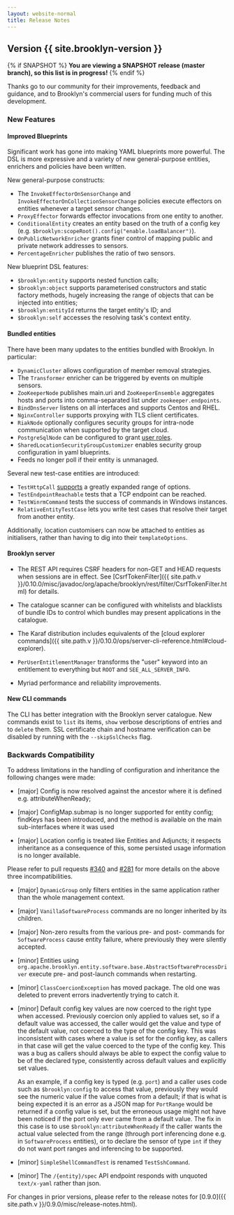 ```yaml
---
layout: website-normal
title: Release Notes
---
```


## Version {{ site.brooklyn-version }}

{% if SNAPSHOT %}
**You are viewing a SNAPSHOT release (master branch), so this list is in progress!**
{% endif %}

Thanks go to our community for their improvements, feedback and guidance, and
to Brooklyn's commercial users for funding much of this development.

### New Features

#### Improved Blueprints

Significant work has gone into making YAML blueprints more powerful.
The DSL is more expressive and a variety of new general-purpose entities,
enrichers and policies have been written.

New general-purpose constructs:

* The `InvokeEffectorOnSensorChange` and `InvokeEffectorOnCollectionSensorChange`
  policies execute effectors on entities whenever a target sensor changes.
* `ProxyEffector` forwards effector invocations from one entity to another.
* `ConditionalEntity` creates an entity based on the truth of a config key
  (e.g. `$brooklyn:scopeRoot().config("enable.loadBalancer")`).
* `OnPublicNetworkEnricher` grants finer control of mapping public
  and private network addresses to sensors.
* `PercentageEnricher` publishes the ratio of two sensors.

New blueprint DSL features:

* `$brooklyn:entity` supports nested function calls;
* `$brooklyn:object` supports parameterised constructors and static factory methods, hugely increasing the range of objects that can be injected into entities;
* `$brooklyn:entityId` returns the target entity's ID; and
* `$brooklyn:self` accesses the resolving task's context entity.


#### Bundled entities

There have been many updates to the entities bundled with Brooklyn. In particular:

* `DynamicCluster` allows configuration of member removal strategies.
* The `Transformer` enricher can be triggered by events on multiple sensors.
* `ZooKeeperNode` publishes main.uri and `ZooKeeperEnsemble` aggregates
  hosts and ports into comma-separated list under `zookeeper.endpoints`.
* `BindDnsServer` listens on all interfaces and supports Centos and RHEL.
* `NginxController` supports proxying with TLS client certificates.
* `RiakNode` optionally configures security groups for intra-node communication
  when supported by the target cloud.
* `PostgreSqlNode` can be configured to grant [user roles](https://www.postgresql.org/docs/9.3/static/role-membership.html).
* `SharedLocationSecurityGroupCustomizer` enables security group 
  configuration in yaml blueprints.
* Feeds no longer poll if their entity is unmanaged.

Several new test-case entities are introduced:

* `TestHttpCall` [supports](https://github.com/apache/brooklyn-server/pull/414) a greatly expanded range of options.
* `TestEndpointReachable` tests that a TCP endpoint can be reached.
* `TestWinrmCommand` tests the success of commands in Windows instances.
* `RelativeEntityTestCase` lets you write test cases that resolve their target from another entity.

Additionally, location customisers can now be attached to entities as
initialisers, rather than having to dig into their `templateOptions`.


#### Brooklyn server

* The REST API requires CSRF headers for non-GET and HEAD requests when
  sessions are in effect.
  See [CsrfTokenFilter]({{ site.path.v }}/0.10.0/misc/javadoc/org/apache/brooklyn/rest/filter/CsrfTokenFilter.html)
  for details.

* The catalogue scanner can be configured with whitelists and blacklists
  of bundle IDs to control which bundles may present applications in the catalogue.

* The Karaf distribution includes equivalents of the
  [cloud explorer commands]({{ site.path.v }}/0.10.0/ops/server-cli-reference.html#cloud-explorer).

* `PerUserEntitlementManager` transforms the "user" keyword into an
  entitlement to everything but `ROOT` and `SEE_ALL_SERVER_INFO`.

* Myriad performance and reliability improvements.


#### New CLI commands

The CLI has better integration with the Brooklyn server catalogue. New commands
exist to `list` its items, `show` verbose descriptions of entries and to `delete`
them. SSL certificate chain and hostname verification can be disabled by running
with the `--skipSslChecks` flag.


### Backwards Compatibility

To address limitations in the handling of configuration and inheritance
the following changes were made:

* [major] Config is now resolved against the ancestor where it is defined e.g. attributeWhenReady;

* [major] ConfigMap.submap is no longer supported for entity config;
findKeys has been introduced, and the method is available on the main sub-interfaces where it was used

* [major] Location config is treated like Entities and Adjuncts; it respects inheritance
as a consequence of this, some persisted usage information is no longer available.

Please refer to pull requests
[#340](https://github.com/apache/brooklyn-server/pull/340)
and [#281](https://github.com/apache/brooklyn-server/pull/281)
for more details on the above three incompatibilities.

* [major] `DynamicGroup` only filters entities in the same application
  rather than the whole management context.

* [major] `VanillaSoftwareProcess` commands are no longer inherited by its children.

* [major] Non-zero results from the various pre- and post- commands for
`SoftwareProcess` cause entity failure, where previously they were silently accepted.

* [minor] Entities using `org.apache.brooklyn.entity.software.base.AbstractSoftwareProcessDriver`
execute pre- and post-launch commands when restarting.

* [minor] `ClassCoercionException` has moved package. The old one was deleted
to prevent errors inadvertently trying to catch it.

* [minor] Default config key values are now coerced to the right type when accessed.
Previously coercion only applied to values set, so if a default value was accessed, the caller would get the
value and type of the default value, not coerced to the type of the config key.
This was inconsistent with cases where a value is set for the config key, as callers in that case will get the
value coerced to the type of the config key. This was a bug as callers should always be able to expect
the config value to be of the declared type, consistently across default values and explicitly set values.

    As an example, if a config key is typed (e.g. `port`) and a caller uses code such as `$brooklyn:config` to access
that value, previously they would see the numeric value if the value comes from a default;
if that is what is being expected it is an error as a JSON map for `PortRange` would be returned if a config value is set,
but the erroneous usage might not have been noticed if the port only ever came from a default value.
The fix in this case is to use `$brooklyn:attributeWhenReady` if the caller wants the actual value selected from the range
(through port inferencing done e.g. in `SoftwareProcess` entities),
or to declare the sensor of type `int` if they do not want port ranges and inferencing to be supported.

* [minor] `SimpleShellCommandTest` is renamed `TestSshCommand`.

* [minor] The `/{entity}/spec` API endpoint responds with unquoted
  `text/x-yaml` rather than json.

For changes in prior versions, please refer to the release notes for
[0.9.0]({{ site.path.v }}/0.9.0/misc/release-notes.html).
